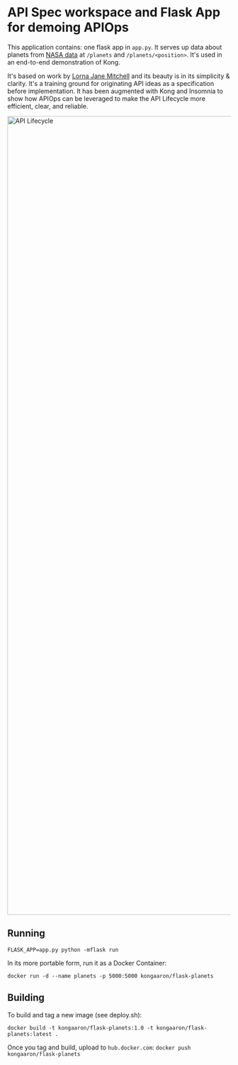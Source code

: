 # API Spec workspace and Flask App for demoing APIOps

This application contains: one flask app in `app.py`. It serves up data about planets from [NASA data](https://solarsystem.nasa.gov/moons/in-depth/) at `/planets` and `/planets/<position>`. It's used in an end-to-end demonstration of Kong.

It's based on work by [Lorna Jane Mitchell](https://github.com/lornajane) and its beauty is in its simplicity & clarity. It's a training ground for originating API ideas as a specification before implementation. It has been augmented with Kong and Insomnia to show how APIOps can be leveraged to make the API Lifecycle more efficient, clear, and reliable.

<img width="1800" alt="API Lifecycle" src="https://user-images.githubusercontent.com/223486/116041967-bb83ad80-a622-11eb-9463-4546a79eba36.png">


## Running

```
FLASK_APP=app.py python -mflask run
```

In its more portable form, run it as a Docker Container:
```
docker run -d --name planets -p 5000:5000 kongaaron/flask-planets
```

## Building
To build and tag a new image (see deploy.sh):
```
docker build -t kongaaron/flask-planets:1.0 -t kongaaron/flask-planets:latest .
```
Once you tag and build, upload to `hub.docker.com`:
`docker push kongaaron/flask-planets`
